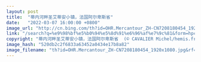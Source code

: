 ```yaml
---
layout: post
title:  "蒂内河畔圣艾蒂安小镇，法国阿尔卑斯省"
date:   "2022-03-07 16:00:00 +0800"
image_url: "http://cn.bing.com/th?id=OHR.Mercantour_ZH-CN7208180454_1920x1080.jpg&rf=LaDigue_1920x1080.jpg&pid=hp"
link: "/search?q=%e9%98%bf%e5%b0%94%e5%8d%91%e6%96%af%e7%9c%81&form=hpcapt&mkt=zh-cn"
copyright: "蒂内河畔圣艾蒂安小镇，法国阿尔卑斯省  (© CAVALIER Michel/hemis.fr/Alamy Stock Photo)"
image_hash: "520db2c2f6833a63452a0434e17b8a82"
image_filename: "th?id=OHR.Mercantour_ZH-CN7208180454_1920x1080.jpg&rf=LaDigue_1920x1080.jpg&pid=hp"
---
```

